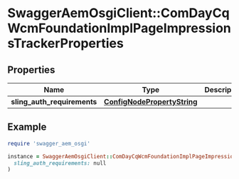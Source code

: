 # SwaggerAemOsgiClient::ComDayCqWcmFoundationImplPageImpressionsTrackerProperties

## Properties

| Name | Type | Description | Notes |
| ---- | ---- | ----------- | ----- |
| **sling_auth_requirements** | [**ConfigNodePropertyString**](ConfigNodePropertyString.md) |  | [optional] |

## Example

```ruby
require 'swagger_aem_osgi'

instance = SwaggerAemOsgiClient::ComDayCqWcmFoundationImplPageImpressionsTrackerProperties.new(
  sling_auth_requirements: null
)
```

